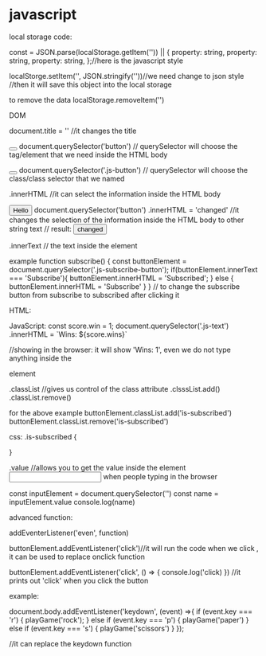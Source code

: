 # javascript

local storage
code:

const  = JSON.parse(localStorage.getItem('')) ||
{
   property: string,
   property: string,
   property: string,
    };//here is the javascript style

localStorge.setItem('', JSON.stringify(''))//we need change to json style
//then it will save this object into the local storage

to remove the data
localStorage.removeItem('')


DOM

document.title = ''
//it changes the title

<button></button>
document.querySelector('button')
// querySelector will choose the tag/element that we need inside the HTML body

<button class='js-button'></button>
document.querySelector('.js-button')
// querySelector will choose the class/class selector that we named

.innerHTML
//it can select the information inside the HTML body

<button>Hello</button>
document.querySelector('button')
  .innerHTML = 'changed'
//it changes the selection of the information inside the HTML body to other string text
// result: <button>changed</button>


.innerText
// the text inside the element 


example 
function subscribe() {
                const buttonElement = document.querySelector('.js-subscribe-button');
                  if(buttonElement.innerText === 'Subscribe'){
                      buttonElement.innerHTML = 'Subscribed';
                  } else {
                      buttonElement.innerHTML = 'Subscribe'
                  }
              }
// to change the subscribe button from subscribe to subscribed after clicking it

HTML:
<p class='js-text'></p>
JavaScript:
const score.win = 1;
document.querySelector('.js-text')
  .innerHTML = `Wins: ${score.wins}`

//showing in the browser: it will show 'Wins: 1', even we do not type anything inside the <p> element
  

.classList 
//gives us control of the class attribute
.clsssList.add()
.classList.remove()

for the above example 
buttonElement.classList.add('is-subscribed')
buttonElement.classList.remove('is-subscribed')

css:
.is-subscribed {

}


.value
//allows you to get the value inside the element <input> when people typing in the browser

const inputElement = document.querySelector('')
const name = inputElement.value
console.log(name)


advanced function:

addEventerListener('even', function)

buttonElement.addEventListener('click')//it will run the code when we click , it can be used to replace onclick function

buttonElement.addEventListener('click', () => {
  console.log('click)
})
//it prints out 'click' when you click the button

example:

document.body.addEventListener('keydown', (event) =>{
    if (event.key === 'r') {
        playGame('rock');
    } else if (event.key === 'p') {
        playGame('paper')
    } else if (event.key === 's') {
        playGame('scissors')
    }
});

//it can replace the keydown function 











